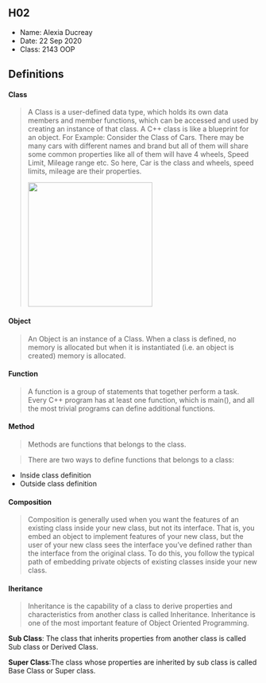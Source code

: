 
## H02

- Name: Alexia Ducreay
- Date: 22 Sep 2020
- Class: 2143 OOP

## Definitions

#### Class

> A Class is a user-defined data type, which holds its own data members and member functions,
> which can be accessed and used by creating an instance of that class. 
> A C++ class is like a blueprint for an object.
> For Example: Consider the Class of Cars. There may be many cars with different 
> names and brand but all of them will share some common properties like all of 
> them will have 4 wheels, Speed Limit, Mileage range etc. So here, Car is the 
> class and wheels, speed limits, mileage are their properties. 
>
><img src="https://ds055uzetaobb.cloudfront.net/image_optimizer/722c82aff075a14313be7fa7463f7fedad151a0a.png" width=250>


#### Object
> An Object is an instance of a Class. When a class is defined,
> no memory is allocated but when it is instantiated (i.e. an object is created)
> memory is allocated.



#### Function
> A function is a group of statements that together perform a task. 
> Every C++ program has at least one function, which is main(), and all
> the most trivial programs can define additional functions.

#### Method
> Methods are functions that belongs to the class.

> There are two ways to define functions that belongs to a class:

* Inside class definition
* Outside class definition

#### Composition
> Composition is generally used when you want the features of an existing class inside
> your new class, but not its interface. That is, you embed an object to implement features
> of your new class, but the user of your new class sees the interface you’ve defined rather 
> than the interface from the original class. To do this, you follow the typical path of embedding
> private objects of existing classes inside your new class.

#### Iheritance
> Inheritance is the capability of a class to derive properties and characteristics from another class is
> called Inheritance. Inheritance is one of the most important feature of Object Oriented Programming.

**Sub Class**: The class that inherits properties from another class is called Sub class or Derived Class.

**Super Class**:The class whose properties are inherited by sub class is called Base Class or Super class.





